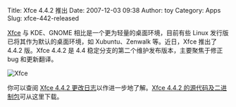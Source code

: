 Title: Xfce 4.4.2 推出
Date: 2007-12-03 09:38
Author: toy
Category: Apps
Slug: xfce-442-released

[Xfce](http://www.xfce.org/) 与 KDE、GNOME
相比是一个更为轻量的桌面环境，目前有些 Linux
发行版已将其作为默认的桌面环境，如 Xubuntu、Zenwalk 等。近日，Xfce
推出了 4.4.2 版。Xfce 4.4.2 是 4.4
稳定分支的第二个维护发布版本，主要聚焦于修正 bug 和更新翻译。

![Xfce](http://i.linuxtoy.org/i/2007/04/xfce.png)

你可以查阅 [Xfce 4.4.2
更改日志](http://www.xfce.org/documentation/changelogs/4.4.2)以作进一步地了解。[Xfce
4.4.2 的源代码及二进制包](http://www.xfce.org/download/)可从这里下载。
